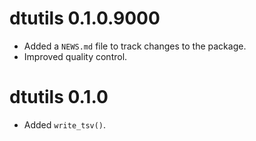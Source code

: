 # dtutils 0.1.0.9000

* Added a `NEWS.md` file to track changes to the package.
* Improved quality control.

# dtutils 0.1.0

* Added `write_tsv()`.
